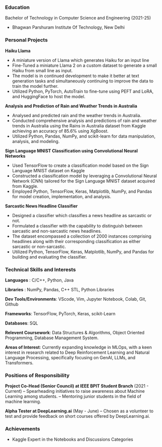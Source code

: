 ### Education

Bachelor of Technology in Computer Science and Engineering (2021-25)
- Bhagwan Parshuram Institute Of Technology, New Delhi

### **Personal Projects**

**Haiku Llama**

- A miniature version of Llama which generates Haiku for an input line
- Fine-Tuned a miniature Llama 2 on a custom dataset to generate a small Haiku from small line as input.
- The model is in continued development to make it better at text generation tasks and simultaneously continuing
  to improve the data to train the model further.
- Utilized Python, PyTorch, AutoTrain to fine-tune using PEFT and LoRA, and HuggingFace to host the model.

**Analysis and Prediction of Rain and Weather Trends in Australia**

- Analysed and predicted rain and the weather trends in Australia.
- Conducted comprehensive analysis and predictions of rain and weather trends in Australia using the Rains in Australia dataset from Kaggle achieving an accuracy of 85.6% using XgBoost.
- Utilized Python, Pandas, NumPy, and scikit-learn for data manipulation, analysis, and modeling.

**Sign Language MNIST Classification using Convolutional Neural Networks**

- Used TensorFlow to create a classification model based on the Sign Language MNIST dataset on Kaggle
- Constructed a classification model by leveraging a Convolutional Neural Network (CNN) tailored for the Sign Language MNIST dataset acquired from Kaggle.
- Employed Python, TensorFlow, Keras, Matplotlib, NumPy, and Pandas for model creation, implementation, and analysis.

**Sarcastic News Headline Classifier**

- Designed a classifier which classifies a news headline as sarcastic or not.
- Formulated a classifier with the capability to distinguish between sarcastic and non-sarcastic news headlines.
- The dataset encompassed a collection of 2000 instances comprising headlines along with their corresponding classification as either     sarcastic or non-sarcastic.
- Utilized Python, TensorFlow, Keras, Matplotlib, NumPy, and Pandas for building and evaluating the classifier.


### **Technical Skills and Interests**

**Languages** : C/C++, Python, Java

**Libraries** : NumPy, Pandas, C++ STL, Python Libraries

**Dev Tools/Environments**: VScode, Vim, Jupyter Notebook, Colab, Git, Github

**Frameworks**: TensorFlow, PyTorch, Keras, scikit-Learn

**Databases**: SQL

**Relevent Coursework**: Data Structures & Algorithms, Object Oriented Programming, Database Management System.

**Areas of Interest**: Currently expanding knowledge in MLOps, with a keen interest in research related to Deep
Reinforcement Learning and Natural Language Processing, specifically focusing on GenAI, LLMs, and Transformers.

### **Positions of Responsibility**

**Project Co-Head (Senior Council) at IEEE BPIT Student Branch**  (2021 - Current)
– Spearheading initiatives to raise awareness about Machine Learning among students.
– Mentoring junior students in the field of machine learning.

**Alpha Tester at DeepLearning.ai** (May - June)
– Chosen as a volunteer to test and provide feedback on short courses offered by DeepLearning.ai.

### **Achievements**
- Kaggle Expert in the Notebooks and Discussions Categories 
